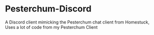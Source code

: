 # Pesterchum-Discord

A Discord client mimicking the Pesterchum chat client from Homestuck, Uses a lot of code from my Pesterchum Client